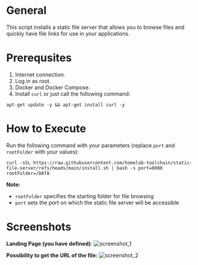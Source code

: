 # General

This script installs a static file server that allows you to browse files and quickly have file links for use in your applications.

# Prerequsites

1. Internet connection.
2. Log in as root.
3. Docker and Docker Compose.
4. Install `curl` or just call the following command:
```
apt-get update -y && apt-get install curl -y
```

# How to Execute

Run the following command with your parameters (replace `port` and `rootFolder` with your values):

```
curl -sSL https://raw.githubusercontent.com/homelab-toolchain/static-file-server/refs/heads/main/install.sh | bash -s port=8080 rootFolder=/DATA
```

**Note:** <br>
* `rootFolder` specifies the starting folder for file browsing
* `port` sets the port on which the static file server will be accessible

# Screenshots

**Landing Page (you have defined)**:
![screenshot_1](https://github.com/user-attachments/assets/456573f3-0172-4870-a616-59672155a2a6)

**Possibility to get the URL of the file:**
![screenshot_2](https://github.com/user-attachments/assets/146c08e0-3f00-45e6-aa31-f5ac56549c44)